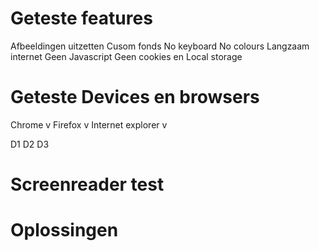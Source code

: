 # Geteste features
Afbeeldingen uitzetten
Cusom fonds
No keyboard
No colours
Langzaam internet
Geen Javascript
Geen cookies en Local storage


# Geteste Devices en browsers
Chrome v
Firefox v
Internet explorer v

D1
D2
D3


# Screenreader test


# Oplossingen

